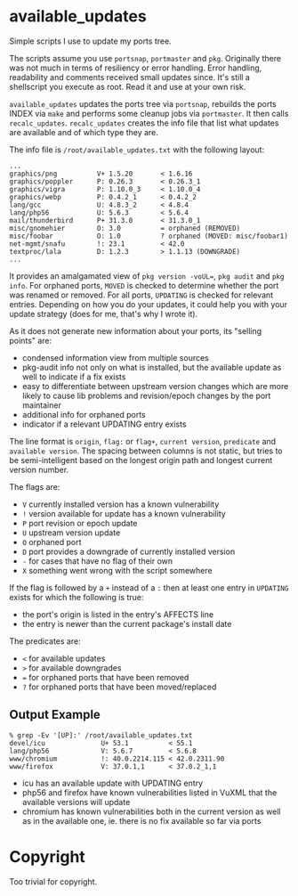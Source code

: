 available_updates
=================

Simple scripts I use to update my ports tree.

The scripts assume you use `portsnap`, `portmaster` and `pkg`.
Originally there was not much in terms of resiliency or error handling.
Error handling, readability and comments received small updates since.
It's still a shellscript you execute as root. Read it and use at your
own risk.

`available_updates` updates the ports tree via `portsnap`, rebuilds
the ports INDEX via `make` and performs some cleanup jobs via
`portmaster`. It then calls `recalc_updates`.
`recalc_updates` creates the info file that list what updates are
available and of which type they are.

The info file is `/root/available_updates.txt` with the
following layout:

```
...
graphics/png          V+ 1.5.20       < 1.6.16
graphics/poppler      P: 0.26.3       < 0.26.3_1
graphics/vigra        P: 1.10.0_3     < 1.10.0_4
graphics/webp         P: 0.4.2_1      < 0.4.2_2
lang/gcc              U: 4.8.3_2      < 4.8.4
lang/php56            U: 5.6.3        < 5.6.4
mail/thunderbird      P+ 31.3.0       < 31.3.0_1
misc/gnomehier        O: 3.0          = orphaned (REMOVED)
misc/foobar           O: 1.0          ? orphaned (MOVED: misc/foobar1)
net-mgmt/snafu        !: 23.1         < 42.0
textproc/lala         D: 1.2.3        > 1.1.13 (DOWNGRADE)
...
```

It provides an amalgamated view of `pkg version -voUL=`, `pkg audit`
and `pkg info`. For orphaned ports, `MOVED` is checked to determine
whether the port was renamed or removed. For all ports, `UPDATING`
is checked for relevant entries.
Depending on how you do your updates, it could help you with your
update strategy (does for me, that's why I wrote it).

As it does not generate new information about your ports, its
"selling points" are:
* condensed information view from multiple sources
* pkg-audit info not only on what is installed, but the available
  update as well to indicate if a fix exists
* easy to differentiate between upstream version changes which are
  more likely to cause lib problems and revision/epoch changes by
  the port maintainer
* additional info for orphaned ports
* indicator if a relevant UPDATING entry exists

The line format is `origin`, `flag:` or `flag+`, `current version`,
`predicate` and `available version`. The spacing between columns is not
static, but tries to be semi-intelligent based on the longest origin path
and longest current version number.

The flags are:
* `V` currently installed version has a known vulnerability
* `!` version available for update has a known vulnerability
* `P` port revision or epoch update
* `U` upstream version update
* `O` orphaned port
* `D` port provides a downgrade of currently installed version
* `-` for cases that have no flag of their own
* `X` something went wrong with the script somewhere

If the flag is followed by a `+` instead of a `:` then at least one
entry in `UPDATING` exists for which the following is true:
* the port's origin is listed in the entry's AFFECTS line
* the entry is newer than the current package's install date

The predicates are:
* `<` for available updates
* `>` for available downgrades
* `=` for orphaned ports that have been removed
* `?` for orphaned ports that have been moved/replaced

Output Example
--------------

```
% grep -Ev '[UP]:' /root/available_updates.txt
devel/icu              U+ 53.1          < 55.1
lang/php56             V: 5.6.7         < 5.6.8
www/chromium           !: 40.0.2214.115 < 42.0.2311.90
www/firefox            V: 37.0.1,1      < 37.0.2_1,1
```

* icu has an available update with UPDATING entry
* php56 and firefox have known vulnerabilities listed in VuXML that
  the available versions will update
* chromium has known vulnerabilities both in the current version as
  well as in the available one, ie. there is no fix available so far
  via ports


Copyright
=========

Too trivial for copyright.
